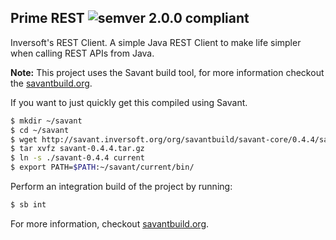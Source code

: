 ## Prime REST ![semver 2.0.0 compliant](http://img.shields.io/badge/semver-2.0.0-brightgreen.svg?style=flat-square)
Inversoft's REST Client. A simple Java REST Client to make life simpler when calling REST APIs from Java.

**Note:** This project uses the Savant build tool, for more information checkout the [savantbuild.org](http://savantbuild.org/).

If you want to just quickly get this compiled using Savant.

```bash
$ mkdir ~/savant
$ cd ~/savant
$ wget http://savant.inversoft.org/org/savantbuild/savant-core/0.4.4/savant-0.4.4.tar.gz
$ tar xvfz savant-0.4.4.tar.gz
$ ln -s ./savant-0.4.4 current
$ export PATH=$PATH:~/savant/current/bin/
```

Perform an integration build of the project by running:
```bash
$ sb int
```

For more information, checkout [savantbuild.org](http://savantbuild.org/).